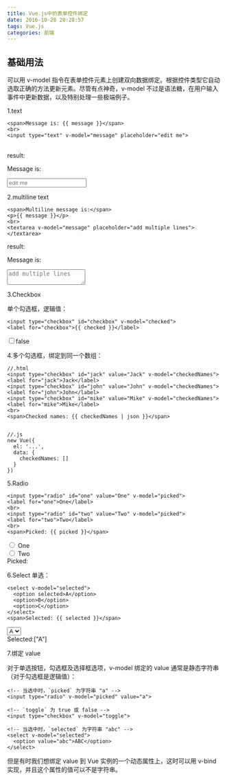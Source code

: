 ```yaml
---
title: Vue.js中的表单控件绑定
date: 2016-10-28 20:28:57
tags: Vue.js
categories: 前端
---
```



## 基础用法

可以用 v-model 指令在表单控件元素上创建双向数据绑定。根据控件类型它自动选取正确的方法更新元素。尽管有点神奇，v-model 不过是语法糖，在用户输入事件中更新数据，以及特别处理一些极端例子。

1.text

    <span>Message is: {{ message }}</span>
    <br>
    <input type="text" v-model="message" placeholder="edit me">

<br>  
result:

Message is:

 <input type="text" v-model="message" placeholder="edit me">

2.multiline text

    <span>Multiline message is:</span>
    <p>{{ message }}</p>
    <br>
    <textarea v-model="message" placeholder="add multiple lines"></textarea>

result:

Message is:

 <textarea v-model="message" placeholder="add multiple lines"></textarea>

3.Checkbox

单个勾选框，逻辑值：

    <input type="checkbox" id="checkbox" v-model="checked">
    <label for="checkbox">{{ checked }}</label>

 <input type="checkbox" id="checkbox" v-model="checked">false

4.多个勾选框，绑定到同一个数组：

    //.html
    <input type="checkbox" id="jack" value="Jack" v-model="checkedNames">
    <label for="jack">Jack</label>
    <input type="checkbox" id="john" value="John" v-model="checkedNames">
    <label for="john">John</label>
    <input type="checkbox" id="mike" value="Mike" v-model="checkedNames">
    <label for="mike">Mike</label>
    <br>
    <span>Checked names: {{ checkedNames | json }}</span>


    //.js
    new Vue({
      el: '...',
      data: {
        checkedNames: []
      }
    })

5.Radio

    <input type="radio" id="one" value="One" v-model="picked">
    <label for="one">One</label>
    <br>
    <input type="radio" id="two" value="Two" v-model="picked">
    <label for="two">Two</label>
    <br>
    <span>Picked: {{ picked }}</span>


 <input type="radio" id="one" value="One" v-model="picked">
    <label for="one">One</label>
    <br>
    <input type="radio" id="two" value="Two" v-model="picked">
    <label for="two">Two</label>
    <br>
    <span>Picked: 
    
6.Select
单选：

    <select v-model="selected">
      <option selected>A</option>
      <option>B</option>
      <option>C</option>
    </select>
    <span>Selected: {{ selected }}</span>

<select v-model="selected">
  <option selected>A</option>
  <option>B</option>
  <option>C</option>
</select>
<br>
<span>Selected:["A"]</span>

7.绑定 value

对于单选按钮，勾选框及选择框选项，v-model 绑定的 value 通常是静态字符串（对于勾选框是逻辑值）：

    <!-- 当选中时，`picked` 为字符串 "a" -->
    <input type="radio" v-model="picked" value="a">
    
    <!-- `toggle` 为 true 或 false -->
    <input type="checkbox" v-model="toggle">
    
    <!-- 当选中时，`selected` 为字符串 "abc" -->
    <select v-model="selected">
      <option value="abc">ABC</option>
    </select>

但是有时我们想绑定 value 到 Vue 实例的一个动态属性上，这时可以用 v-bind 实现，并且这个属性的值可以不是字符串。

​    
